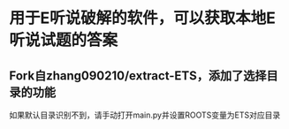 # 用于E听说破解的软件，可以获取本地E听说试题的答案

## Fork自zhang090210/extract-ETS，添加了选择目录的功能

如果默认目录识别不到，请手动打开main.py并设置ROOTS变量为ETS对应目录
